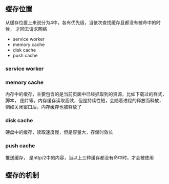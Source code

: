 ## 缓存位置
从缓存位置上来说分为4中，各有优先级，当依次查找缓存且都没有被命中的时候， 才回去请求网络

- service worker
- memory cache
- disk cache
- push cache

### service worker

### memory cache
内存中的缓存，主要包含的是当前页面中已经抓取到的资源，比如下载过的样式，脚本， 图片等。内存缓存读取高效，但是持续性短，会随着进程的释放而释放，例如关闭窗口后，内存缓存也被释放了

### disk cache
硬盘中的缓存，读取速度慢，但是容量大，存储时效长

### push cache
推送缓存， 是http/2中的内容，当以上三种缓存都没有命中时，才会被使用

## 缓存的机制


